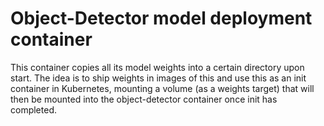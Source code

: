 # Object-Detector model deployment container
This container copies all its model weights into a certain directory upon start.
The idea is to ship weights in images of this and use this as an init container in Kubernetes,
mounting a volume (as a weights target) that will then be mounted into the object-detector container
once init has completed.